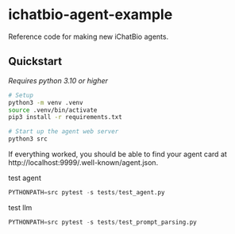 # ichatbio-agent-example

Reference code for making new iChatBio agents.

## Quickstart

*Requires python 3.10 or higher*

```bash
# Setup
python3 -m venv .venv
source .venv/bin/activate
pip3 install -r requirements.txt

# Start up the agent web server
python3 src
```

If everything worked, you should be able to find your agent card at http://localhost:9999/.well-known/agent.json.


test agent
```py
PYTHONPATH=src pytest -s tests/test_agent.py
```


test llm 
```py
PYTHONPATH=src pytest -s tests/test_prompt_parsing.py
```